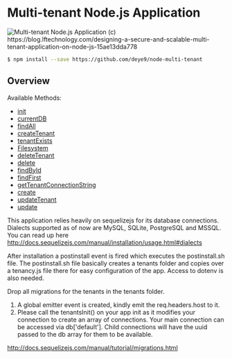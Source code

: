 # Multi-tenant Node.js Application

<img src="https://cdn-images-1.medium.com/max/1600/1*YJHmalZ71_3AekY06edhPg.png" alt="Multi-tenant Node.js Application">
(c) https://blog.lftechnology.com/designing-a-secure-and-scalable-multi-tenant-application-on-node-js-15ae13dda778

```sh
$ npm install --save https://github.com/deye9/node-multi-tenant
```

## Overview
Available Methods:
- [init](./packages/redis-repository/README.md)
- [currentDB](./packages/inmem-repository/README.md)
- [findAll](#ajax)
- [createTenant](#postgresql)
- [tenantExists](#cassandra)
- [Filesystem](#filesystem-repository)
- [deleteTenant](#mongoose-repository)
- [delete](#mongodb-native-repository)
- [findById](#mongodb-native-repository)
- [findFirst](#mongodb-native-repository)
- [getTenantConnectionString](#mongodb-native-repository)
- [create](#mongodb-native-repository)
- [updateTenant](#mongodb-native-repository)
- [update](#mongodb-native-repository)



This application relies heavily on sequelizejs for its database connections. Dialects supported as of now are MySQL, SQLite, PostgreSQL and MSSQL. You can read up here http://docs.sequelizejs.com/manual/installation/usage.html#dialects

After installation a postinstall event is fired which executes the postinstall.sh file. The postinstall.sh file basically creates a tenants folder and copies over a tenancy.js file there for easy configuration of the app. Access to dotenv is also needed.

Drop all migrations for the tenants in the tenants folder.

1. A global emitter event is created, kindly emit the req.headers.host to it.
2. Please call the tenantsInit() on your app init as it modifies your connection to create an array of connections. Your main connection can be accessed via db['default']. Child connections will have the uuid passed to the db array for them to be available.


http://docs.sequelizejs.com/manual/tutorial/migrations.html